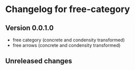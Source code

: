 # Changelog for free-category

## Version 0.0.1.0
- free category (concrete and condensity transformed)
- free arrows (concrete and condensity transformed)

## Unreleased changes
